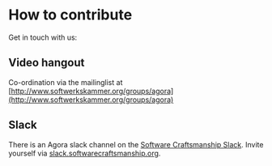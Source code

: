 # How to contribute

Get in touch with us:

Video hangout
-------------

Co-ordination via the mailinglist at [http://www.softwerkskammer.org/groups/agora](http://www.softwerkskammer.org/groups/agora)

Slack
-----

There is an Agora slack channel on the [Software Craftsmanship Slack](https://softwarecraftsmanship.slack.com/messages/agora/). Invite yourself via [slack.softwarecraftsmanship.org](http://slack.softwarecraftsmanship.org/).
